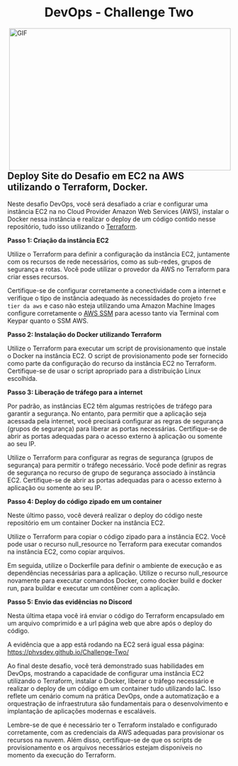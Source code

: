 <p align="center">
  <h1 align="center">DevOps - Challenge Two</h1>
</p>

  <img align="right" alt="GIF" src="https://github.com/abhisheknaiidu/abhisheknaiidu/blob/master/code.gif?raw=true" width="500" height="320" />

## Deploy Site do Desafio em EC2 na AWS utilizando o Terraform, Docker. 

Neste desafio DevOps, você será desafiado a criar e configurar uma instância EC2 na no Cloud Provider Amazon Web Services (AWS), instalar o Docker nessa instância e realizar o deploy de um código contido nesse repositório, tudo isso utilizando o [Terraform](https://www.terraform.io/).

**Passo 1: Criação da instância EC2**

Utilize o Terraform para definir a configuração da instância EC2, juntamente com os recursos de rede necessários, como as sub-redes, grupos de segurança e rotas. Você pode utilizar o provedor da AWS no Terraform para criar esses recursos. 

Certifique-se de configurar corretamente a conectividade com a internet e verifique o tipo de instância adequado às necessidades do projeto `free tier da aws` e caso não esteja utilizando uma Amazon Machine Images configure corretamente o [AWS SSM](https://docs.aws.amazon.com/pt_br/systems-manager/latest/userguide/sysman-manual-agent-install.html) para acesso tanto via Terminal com Keypar quanto o SSM AWS. 

**Passo 2: Instalação do Docker utilizando Terraform**

Utilize o Terraform para executar um script de provisionamento que instale o Docker na instância EC2. O script de provisionamento pode ser fornecido como parte da configuração do recurso da instância EC2 no Terraform. Certifique-se de usar o script apropriado para a distribuição Linux escolhida. 

**Passo 3: Liberação de tráfego para a internet**

Por padrão, as instâncias EC2 têm algumas restrições de tráfego para garantir a segurança. No entanto, para permitir que a aplicação seja acessada pela internet, você precisará configurar as regras de segurança (grupos de segurança) para liberar as portas necessárias. Certifique-se de abrir as portas adequadas para o acesso externo à aplicação ou somente ao seu IP.

Utilize o Terraform para configurar as regras de segurança (grupos de segurança) para permitir o tráfego necessário. Você pode definir as regras de segurança no recurso de grupo de segurança associado à instância EC2. Certifique-se de abrir as portas adequadas para o acesso externo à aplicação ou somente ao seu IP.

**Passo 4: Deploy do código zipado em um container**

Neste último passo, você deverá realizar o deploy do código neste repositório em um container Docker na instância EC2. 

Utilize o Terraform para copiar o código zipado para a instância EC2. Você pode usar o recurso null_resource no Terraform para executar comandos na instância EC2, como copiar arquivos. 

Em seguida, utilize o Dockerfile para definir o ambiente de execução e as dependências necessárias para a aplicação. Utilize o recurso null_resource novamente para executar comandos Docker, como docker build e docker run, para buildar e executar um contêiner com a aplicação.



**Passo 5: Envio das evidências no Discord**

Nesta última etapa você irá enviar o código do Terraform encapsulado em um arquivo comprimido e a url página web que abre após o deploy do código.

A evidência que a app está rodando na EC2 será igual essa página: https://phvsdev.github.io/Challenge-Two/


Ao final deste desafio, você terá demonstrado suas habilidades em DevOps, mostrando a capacidade de configurar uma instância EC2 utilizando o Terraform, instalar o Docker, liberar o tráfego necessário e realizar o deploy de um código em um container tudo utilizando IaC. Isso reflete um cenário comum na prática DevOps, onde a automatização e a orquestração de infraestrutura são fundamentais para o desenvolvimento e implantação de aplicações modernas e escaláveis.

Lembre-se de que é necessário ter o Terraform instalado e configurado corretamente, com as credenciais da AWS adequadas para provisionar os recursos na nuvem. Além disso, certifique-se de que os scripts de provisionamento e os arquivos necessários estejam disponíveis no momento da execução do Terraform.
